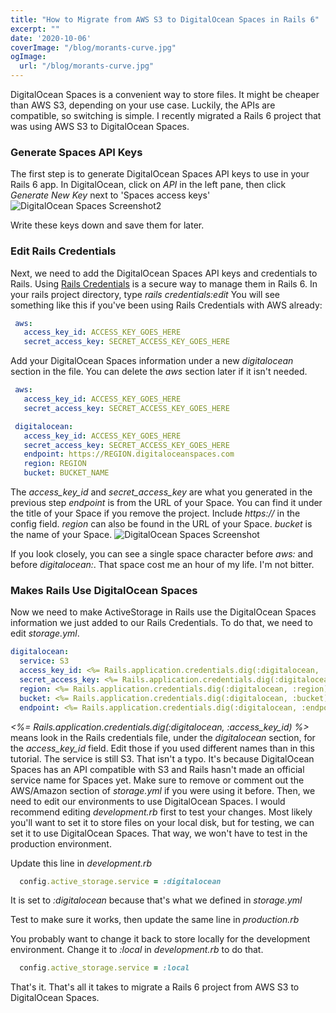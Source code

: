 ```yaml
---
title: "How to Migrate from AWS S3 to DigitalOcean Spaces in Rails 6"
excerpt: ""
date: '2020-10-06'
coverImage: "/blog/morants-curve.jpg"
ogImage:
  url: "/blog/morants-curve.jpg"
---
```



DigitalOcean Spaces is a convenient way to store files. It might be cheaper than AWS S3, depending on your use case. Luckily, the APIs are compatible, so switching is simple. I recently migrated a Rails 6 project that was using AWS S3 to DigitalOcean Spaces.
### Generate Spaces API Keys

The first step is to generate DigitalOcean Spaces API keys to use in your Rails 6 app. In DigitalOcean, click on *API* in the left pane, then click *Generate New Key* next to 'Spaces access keys'
![DigitalOcean Spaces Screenshot2](/images/spaces1.png)

Write these keys down and save them for later.

### Edit Rails Credentials

Next, we need to add the DigitalOcean Spaces API keys and credentials to Rails. Using [Rails Credentials](https://edgeguides.rubyonrails.org/security.html#custom-credentials) is a secure way to manage them in Rails 6.
In your rails project directory, type *rails credentials:edit*
You will see something like this if you've been using Rails Credentials with AWS already:

``` yaml
 aws:
   access_key_id: ACCESS_KEY_GOES_HERE
   secret_access_key: SECRET_ACCESS_KEY_GOES_HERE
```

Add your DigitalOcean Spaces information under a new *digitalocean* section in the file. You can delete the *aws* section later if it isn't needed.

``` yaml
 aws:
   access_key_id: ACCESS_KEY_GOES_HERE
   secret_access_key: SECRET_ACCESS_KEY_GOES_HERE

 digitalocean:
   access_key_id: ACCESS_KEY_GOES_HERE
   secret_access_key: SECRET_ACCESS_KEY_GOES_HERE
   endpoint: https://REGION.digitaloceanspaces.com
   region: REGION
   bucket: BUCKET_NAME
```

The *access_key_id* and *secret_access_key* are what you generated in the previous step
*endpoint* is from the URL of your Space. You can find it under the title of your Space if you remove the project. Include *https://* in the config field.
*region* can also be found in the URL of your Space.
*bucket* is the name of your Space.
![DigitalOcean Spaces Screenshot](/images/spaces-endpoint.png)

If you look closely, you can see a single space character before *aws:* and before *digitalocean:*. That space cost me an hour of my life. I'm not bitter.

### Makes Rails Use DigitalOcean Spaces

Now we need to make ActiveStorage in Rails use the DigitalOcean Spaces information we just added to our Rails Credentials. To do that, we need to edit *storage.yml*.

``` yaml
digitalocean:
  service: S3
  access_key_id: <%= Rails.application.credentials.dig(:digitalocean, :access_key_id) %>
  secret_access_key: <%= Rails.application.credentials.dig(:digitalocean, :secret_access_key) %>
  region: <%= Rails.application.credentials.dig(:digitalocean, :region) %>
  bucket: <%= Rails.application.credentials.dig(:digitalocean, :bucket) %>
  endpoint: <%= Rails.application.credentials.dig(:digitalocean, :endpoint) %>
```

*<%= Rails.application.credentials.dig(:digitalocean, :access_key_id) %>* means look in the Rails credentials file, under the *digitalocean* section, for the *access_key_id* field. Edit those if you used different names than in this tutorial.
The service is still S3. That isn't a typo. It's because DigitalOcean Spaces has an API compatible with S3 and Rails hasn't made an official service name for Spaces yet.
Make sure to remove or comment out the AWS/Amazon section of *storage.yml* if you were using it before.
Then, we need to edit our environments to use DigitalOcean Spaces. I would recommend editing *development.rb* first to test your changes. Most likely you'll want to set it to store files on your local disk, but for testing, we can set it to use DigitalOcean Spaces. That way, we won't have to test in the production environment.



Update this line in *development.rb*

``` ruby
  config.active_storage.service = :digitalocean
```

It is set to *:digitalocean* because that's what we defined in *storage.yml*

Test to make sure it works, then update the same line in *production.rb*

You probably want to change it back to store locally for the development environment. Change it to *:local* in *development.rb* to do that.

``` ruby
  config.active_storage.service = :local
```

That's it. That's all it takes to migrate a Rails 6 project from AWS S3 to DigitalOcean Spaces.